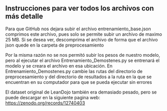 ## Instrucciones para ver todos los archivos con más detalle

Para que GitHub nos dejara subir el archivo entrenamiento_base.json comprimos este archivo, pues solo se permite subir un archivo de maximo 25 MB. Si se desea ver, descomprima el archivo de forma que el archivo json quede en la carpeta de preprocesamiento

Por la misma razón no se nos permitó subir los pesos de nuestro modelo, pero al ejecutar el archivo Entrenamiento_Demostenes.py se entrenará el modelo y se creara el archivo en esa ubicación. En Entrenamiento_Demostenes.py cambie las rutas del directorio de preprocesamiento y del directorio de resultados a la ruta en la que se encuentran en su computador para que se pueda ejecutar sin errores

El dataset original de LeanDojo también era demasiado pesado, pero se puede descargar en la siguiente pagina web:
https://zenodo.org/records/12740403

